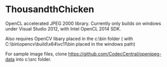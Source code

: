 ThousandthChicken
=================

OpenCL accelerated JPEG 2000 library. Currently only builds  on windows under Visual Studio 2012,
with Intel OpenCL 2014 SDK.

Also requires OpenCV libary placed in the c:\bin folder ( with C:\bin\opencv\build\x64\vc11\bin placed in the windows
path)

For sample image files, clone https://github.com/CodecCentral/openjpeg-data  into c:\src folder.


